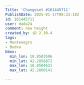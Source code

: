 ```yaml
---
Title: 'Changeset #161445711'
PublishDate: 2025-01-17T08:33:18Z
id: 161445711
user: dada24
comment: new height
created_by: iD 2.30.4
tags:
- Montenegro
- Budva
bbox:
  min_lon: 18.8503596
  min_lat: 42.2858872
  max_lon: 18.8504631
  max_lat: 42.2860141

---
```

